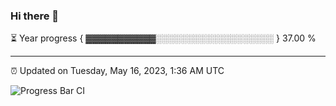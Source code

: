 ### Hi there 👋

⏳ Year progress { ▓▓▓▓▓▓▓▓▓▓▓░░░░░░░░░░░░░░░░░░░ } 37.00 %

---

⏰ Updated on Tuesday, May 16, 2023, 1:36 AM UTC

![Progress Bar CI](https://github.com/arthurbuhl/arthurbuhl/workflows/Progress%20Bar%20CI/badge.svg)
